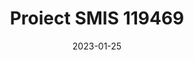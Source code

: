 ---
title: "Proiect <span>SMIS</span> 119469"
date: 2023-01-25
draft: false
keywords: ["Manastirea Calui"]
type: "page"
layout: "proiect2"
url: "proiect-smis-119469"
slug: "proiect-smis-119469"
sitemap_exclude: false

sitemap:
  changefreq: weekly
  filename: sitemap.xml
  priority: 1

---